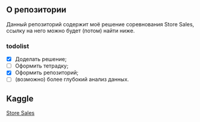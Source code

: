 ## О репозитории
Данный репозиторий содержит моё решение соревнования Store Sales, ссылку на него можно будет (потом) найти ниже.

### todolist
- [x] Доделать решение;
- [ ] Оформить тетрадку;
- [x] Оформить репозиторий;
- [ ] (возможно) более глубокий анализ данных.

## Kaggle
[Store Sales](https://www.kaggle.com/competitions/store-sales-time-series-forecasting)
